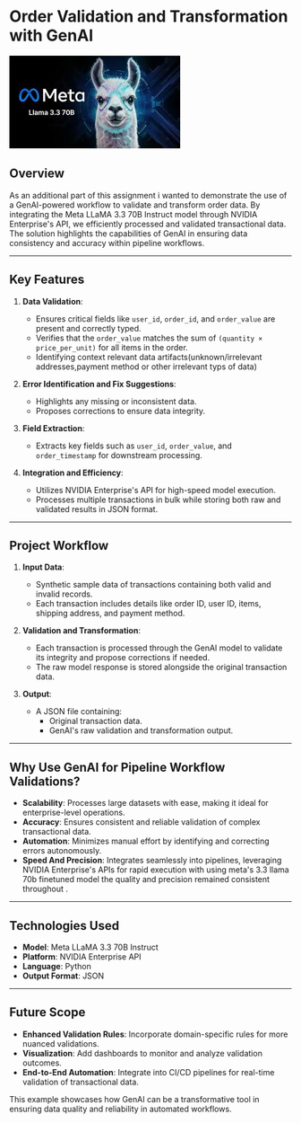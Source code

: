 # **Order Validation and Transformation with GenAI**

![alt text](image.png)

## **Overview**
As an additional part of this assignment i wanted to demonstrate the use of a GenAI-powered workflow to validate and transform order data. By integrating the Meta LLaMA 3.3 70B Instruct model through NVIDIA Enterprise's API, we efficiently processed and validated transactional data. The solution highlights the capabilities of GenAI in ensuring data consistency and accuracy within pipeline workflows.

---

## **Key Features**
1. **Data Validation**:
   - Ensures critical fields like `user_id`, `order_id`, and `order_value` are present and correctly typed.
   - Verifies that the `order_value` matches the sum of `(quantity × price_per_unit)` for all items in the order.
   - Identifying context relevant data artifacts(unknown/irrelevant addresses,payment method or other irrelevant typs of data)

2. **Error Identification and Fix Suggestions**:
   - Highlights any missing or inconsistent data.
   - Proposes corrections to ensure data integrity.

3. **Field Extraction**:
   - Extracts key fields such as `user_id`, `order_value`, and `order_timestamp` for downstream processing.

4. **Integration and Efficiency**:
   - Utilizes NVIDIA Enterprise's API for high-speed model execution.
   - Processes multiple transactions in bulk while storing both raw and validated results in JSON format.

---

## **Project Workflow**
1. **Input Data**:
   - Synthetic sample data of transactions containing both valid and invalid records.
   - Each transaction includes details like order ID, user ID, items, shipping address, and payment method.

2. **Validation and Transformation**:
   - Each transaction is processed through the GenAI model to validate its integrity and propose corrections if needed.
   - The raw model response is stored alongside the original transaction data.

3. **Output**:
   - A JSON file containing:
     - Original transaction data.
     - GenAI's raw validation and transformation output.

---

## **Why Use GenAI for Pipeline Workflow Validations?**
- **Scalability**: Processes large datasets with ease, making it ideal for enterprise-level operations.
- **Accuracy**: Ensures consistent and reliable validation of complex transactional data.
- **Automation**: Minimizes manual effort by identifying and correcting errors autonomously.
- **Speed And Precision**: Integrates seamlessly into pipelines, leveraging NVIDIA Enterprise's APIs for rapid execution with using meta's 3.3 llama 70b finetuned model the quality and precision remained consistent throughout .

---

## **Technologies Used**
- **Model**: Meta LLaMA 3.3 70B Instruct
- **Platform**: NVIDIA Enterprise API
- **Language**: Python
- **Output Format**: JSON

---

## **Future Scope**
- **Enhanced Validation Rules**: Incorporate domain-specific rules for more nuanced validations.
- **Visualization**: Add dashboards to monitor and analyze validation outcomes.
- **End-to-End Automation**: Integrate into CI/CD pipelines for real-time validation of transactional data.

This example showcases how GenAI can be a transformative tool in ensuring data quality and reliability in automated workflows.